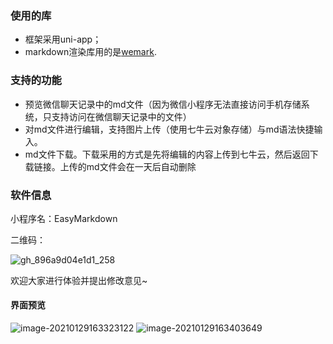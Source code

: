 ### 使用的库
- 框架采用uni-app；
- markdown渲染库用的是[wemark](https://github.com/TooBug/wemark).

### 支持的功能
- 预览微信聊天记录中的md文件（因为微信小程序无法直接访问手机存储系统，只支持访问在微信聊天记录中的文件）
- 对md文件进行编辑，支持图片上传（使用七牛云对象存储）与md语法快捷输入。
- md文件下载。下载采用的方式是先将编辑的内容上传到七牛云，然后返回下载链接。上传的md文件会在一天后自动删除

### 软件信息
小程序名：EasyMarkdown 

二维码：

![gh_896a9d04e1d1_258](https://i.loli.net/2021/01/29/a3Hvf95wz2K8ZRu.jpg) 

欢迎大家进行体验并提出修改意见~
#### 界面预览
![image-20210129163323122](https://i.loli.net/2021/01/29/kuGmNBAQe3aJ95s.png)
![image-20210129163403649](https://i.loli.net/2021/01/29/Zq5vb2zJy8dSBUA.png)
